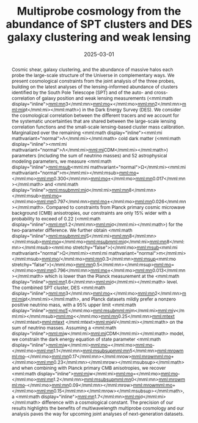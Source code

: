 ---
title: "Multiprobe cosmology from the abundance of SPT clusters and DES galaxy clustering and weak lensing"
collection: "publications"
category: "co_papers"
permalink: /publications/2025PhRvD111f3533B
link: https://ui.adsabs.harvard.edu/abs/2025PhRvD.111f3533B/abstract
date: 2025-03-01
venue: "Physical Review D"
citation: "Coerver, A., Zebrowski, J. A., Takakura, S., et al. (2025), The Astrophysical Journal, 982, 15."
abstract: "Cosmic shear, galaxy clustering, and the abundance of massive halos each probe the large-scale structure of the Universe in complementary ways. We present cosmological constraints from the joint analysis of the three probes, building on the latest analyses of the lensing-informed abundance of clusters identified by the South Pole Telescope (SPT) and of the auto- and cross-correlation of galaxy position and weak lensing measurements (<inline-formula><mml:math display=\"inline\"><mml:mn>3</mml:mn><mml:mo>×</mml:mo><mml:mn>2</mml:mn><mml:mi>pt</mml:mi></mml:math></inline-formula>) in the Dark Energy Survey (DES). We consider the cosmological correlation between the different tracers and we account for the systematic uncertainties that are shared between the large-scale lensing correlation functions and the small-scale lensing-based cluster mass calibration. Marginalized over the remaining <inline-formula><mml:math display=\"inline\"><mml:mi mathvariant=\"normal\">Λ</mml:mi></mml:math></inline-formula> cold dark matter (<inline-formula><mml:math display=\"inline\"><mml:mi mathvariant=\"normal\">Λ</mml:mi><mml:mi>CDM</mml:mi></mml:math></inline-formula>) parameters (including the sum of neutrino masses) and 52 astrophysical modeling parameters, we measure <inline-formula><mml:math display=\"inline\"><mml:msub><mml:mi mathvariant=\"normal\">Ω</mml:mi><mml:mi mathvariant=\"normal\">m</mml:mi></mml:msub><mml:mo>=</mml:mo><mml:mn>0.300</mml:mn><mml:mo>±</mml:mo><mml:mn>0.017</mml:mn></mml:math></inline-formula> and <inline-formula><mml:math display=\"inline\"><mml:msub><mml:mi>σ</mml:mi><mml:mn>8</mml:mn></mml:msub><mml:mo>=</mml:mo><mml:mn>0.797</mml:mn><mml:mo>±</mml:mo><mml:mn>0.026</mml:mn></mml:math></inline-formula>. Compared to constraints from Planck primary cosmic microwave background (CMB) anisotropies, our constraints are only 15% wider with a probability to exceed of 0.22 (<inline-formula><mml:math display=\"inline\"><mml:mn>1.2</mml:mn><mml:mi>σ</mml:mi></mml:math></inline-formula>) for the two-parameter difference. We further obtain <inline-formula><mml:math display=\"inline\"><mml:msub><mml:mi>S</mml:mi><mml:mn>8</mml:mn></mml:msub><mml:mo>≡</mml:mo><mml:msub><mml:mi>σ</mml:mi><mml:mn>8</mml:mn></mml:msub><mml:mo stretchy=\"false\">(</mml:mo><mml:msub><mml:mi mathvariant=\"normal\">Ω</mml:mi><mml:mi mathvariant=\"normal\">m</mml:mi></mml:msub><mml:mo>/</mml:mo><mml:mn>0.3</mml:mn><mml:msup><mml:mo stretchy=\"false\">)</mml:mo><mml:mn>0.5</mml:mn></mml:msup><mml:mo>=</mml:mo><mml:mn>0.796</mml:mn><mml:mo>±</mml:mo><mml:mn>0.013</mml:mn></mml:math></inline-formula> which is lower than the Planck measurement at the <inline-formula><mml:math display=\"inline\"><mml:mn>1.6</mml:mn><mml:mi>σ</mml:mi></mml:math></inline-formula> level. The combined SPT cluster, DES <inline-formula><mml:math display=\"inline\"><mml:mn>3</mml:mn><mml:mo>×</mml:mo><mml:mn>2</mml:mn><mml:mi>pt</mml:mi></mml:math></inline-formula>, and Planck datasets mildly prefer a nonzero positive neutrino mass, with a 95% upper limit <inline-formula><mml:math display=\"inline\"><mml:mo>∑</mml:mo><mml:msub><mml:mi>m</mml:mi><mml:mi>ν</mml:mi></mml:msub><mml:mo>&lt;</mml:mo><mml:mn>0.25</mml:mn><mml:mtext> </mml:mtext><mml:mtext> </mml:mtext><mml:mi>eV</mml:mi></mml:math></inline-formula> on the sum of neutrino masses. Assuming a <inline-formula><mml:math display=\"inline\"><mml:mi>w</mml:mi><mml:mi>CDM</mml:mi></mml:math></inline-formula> model, we constrain the dark energy equation of state parameter <inline-formula><mml:math display=\"inline\"><mml:mi>w</mml:mi><mml:mo>=</mml:mo><mml:mo>-</mml:mo><mml:mn>1.1</mml:mn><mml:msubsup><mml:mn>5</mml:mn><mml:mrow><mml:mo>-</mml:mo><mml:mn>0.17</mml:mn></mml:mrow><mml:mrow><mml:mo>+</mml:mo><mml:mn>0.23</mml:mn></mml:mrow></mml:msubsup></mml:math></inline-formula> and when combining with Planck primary CMB anisotropies, we recover <inline-formula><mml:math display=\"inline\"><mml:mi>w</mml:mi><mml:mo>=</mml:mo><mml:mo>-</mml:mo><mml:mn>1.2</mml:mn><mml:msubsup><mml:mn>0</mml:mn><mml:mrow><mml:mo>-</mml:mo><mml:mn>0.09</mml:mn></mml:mrow><mml:mrow><mml:mo>+</mml:mo><mml:mn>0.15</mml:mn></mml:mrow></mml:msubsup></mml:math></inline-formula>, a <inline-formula><mml:math display=\"inline\"><mml:mn>1.7</mml:mn><mml:mi>σ</mml:mi></mml:math></inline-formula> difference with a cosmological constant. The precision of our results highlights the benefits of multiwavelength multiprobe cosmology and our analysis paves the way for upcoming joint analyses of next-generation datasets."
---